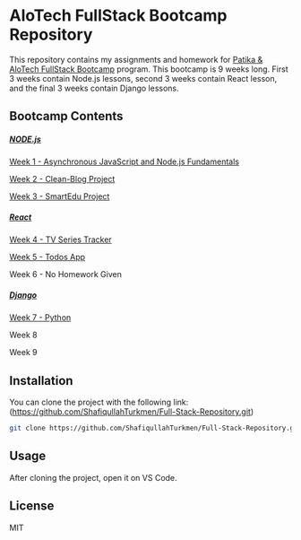# AloTech FullStack Bootcamp Repository

This repository contains my assignments and homework for [Patika & AloTech FullStack Bootcamp](https://www.patika.dev/programlar/alotech-fullstack-bootcamp) program. This bootcamp is 9 weeks long. First 3 weeks contain Node.js lessons, second 3 weeks contain React lesson, and the final 3 weeks contain Django lessons.

## Bootcamp Contents

##### [NODE.js](https://github.com/AloTech-Full-Stack-Bootcamp/Shafiqullah-Turkmen/tree/main/Node.js)
[Week 1 - Asynchronous JavaScript and Node.js Fundamentals](https://github.com/AloTech-Full-Stack-Bootcamp/Shafiqullah-Turkmen/tree/main/Node.js/week)

[Week 2 - Clean-Blog Project](https://github.com/AloTech-Full-Stack-Bootcamp/Shafiqullah-Turkmen/tree/main/Node.js/week2)

[Week 3 - SmartEdu Project](https://github.com/AloTech-Full-Stack-Bootcamp/Shafiqullah-Turkmen/tree/main/Node.js/week3)

##### [React](https://github.com/ShafiqullahTurkmen/Full-Stack-Repository/tree/main/React/)
[Week 4 - TV Series Tracker](https://github.com/AloTech-Full-Stack-Bootcamp/Shafiqullah-Turkmen/tree/main/React/week4) 

[Week 5 - Todos App](https://github.com/AloTech-Full-Stack-Bootcamp/Shafiqullah-Turkmen/tree/main/React/week5/my-todos-app)

Week 6 - No Homework Given

##### [Django](https://github.com/ShafiqullahTurkmen/Full-Stack-Repository/tree/main/Django/)

[Week 7 - Python](https://github.com/AloTech-Full-Stack-Bootcamp/Shafiqullah-Turkmen/tree/main/Django/week7)

Week 8

Week 9

## Installation
You can clone the project with the following link: (https://github.com/ShafiqullahTurkmen/Full-Stack-Repository.git)
```sh
git clone https://github.com/ShafiqullahTurkmen/Full-Stack-Repository.git
```

## Usage
After cloning the project, open it on VS Code.

## License
MIT
